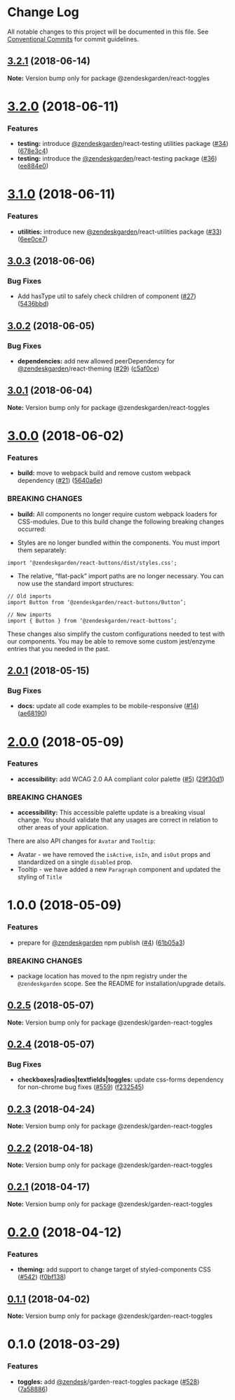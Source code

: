 # Change Log

All notable changes to this project will be documented in this file.
See [Conventional Commits](https://conventionalcommits.org) for commit guidelines.

<a name="3.2.1"></a>
## [3.2.1](https://github.com/zendeskgarden/react-components/compare/@zendeskgarden/react-toggles@3.2.0...@zendeskgarden/react-toggles@3.2.1) (2018-06-14)




**Note:** Version bump only for package @zendeskgarden/react-toggles

<a name="3.2.0"></a>
# [3.2.0](https://github.com/zendeskgarden/react-components/compare/@zendeskgarden/react-toggles@3.1.0...@zendeskgarden/react-toggles@3.2.0) (2018-06-11)


### Features

* **testing:** introduce [@zendeskgarden](https://github.com/zendeskgarden)/react-testing utilities package ([#34](https://github.com/zendeskgarden/react-components/issues/34)) ([678e3c4](https://github.com/zendeskgarden/react-components/commit/678e3c4))
* **testing:** introduce the [@zendeskgarden](https://github.com/zendeskgarden)/react-testing package ([#36](https://github.com/zendeskgarden/react-components/issues/36)) ([ee884e0](https://github.com/zendeskgarden/react-components/commit/ee884e0))




<a name="3.1.0"></a>
# [3.1.0](https://github.com/zendeskgarden/react-components/compare/@zendeskgarden/react-toggles@3.0.3...@zendeskgarden/react-toggles@3.1.0) (2018-06-11)


### Features

* **utilities:** introduce new [@zendeskgarden](https://github.com/zendeskgarden)/react-utilities package ([#33](https://github.com/zendeskgarden/react-components/issues/33)) ([6ee0ce7](https://github.com/zendeskgarden/react-components/commit/6ee0ce7))




<a name="3.0.3"></a>
## [3.0.3](https://github.com/zendeskgarden/react-components/compare/@zendeskgarden/react-toggles@3.0.2...@zendeskgarden/react-toggles@3.0.3) (2018-06-06)


### Bug Fixes

* Add hasType util to safely check children of component ([#27](https://github.com/zendeskgarden/react-components/issues/27)) ([5436bbd](https://github.com/zendeskgarden/react-components/commit/5436bbd))




<a name="3.0.2"></a>
## [3.0.2](https://github.com/zendeskgarden/react-components/compare/@zendeskgarden/react-toggles@3.0.1...@zendeskgarden/react-toggles@3.0.2) (2018-06-05)


### Bug Fixes

* **dependencies:** add new allowed peerDependency for [@zendeskgarden](https://github.com/zendeskgarden)/react-theming ([#29](https://github.com/zendeskgarden/react-components/issues/29)) ([c5af0ce](https://github.com/zendeskgarden/react-components/commit/c5af0ce))




<a name="3.0.1"></a>
## [3.0.1](https://github.com/zendeskgarden/react-components/compare/@zendeskgarden/react-toggles@3.0.0...@zendeskgarden/react-toggles@3.0.1) (2018-06-04)




**Note:** Version bump only for package @zendeskgarden/react-toggles

<a name="3.0.0"></a>
# [3.0.0](https://github.com/zendeskgarden/react-components/compare/@zendeskgarden/react-toggles@2.0.1...@zendeskgarden/react-toggles@3.0.0) (2018-06-02)


### Features

* **build:** move to webpack build and remove custom webpack dependency ([#21](https://github.com/zendeskgarden/react-components/issues/21)) ([5640a6e](https://github.com/zendeskgarden/react-components/commit/5640a6e))


### BREAKING CHANGES

* **build:** All components no longer require custom webpack loaders for CSS-modules. Due to this build change the following breaking changes occurred:

* Styles are no longer bundled within the components. You must import them separately:

```
import ‘@zendeskgarden/react-buttons/dist/styles.css';
```

* The relative, “flat-pack” import paths are no longer necessary. You can now use the standard import structures:

```
// Old imports
import Button from ‘@zendeskgarden/react-buttons/Button’;

// New imports
import { Button } from ‘@zendeskgarden/react-buttons’;
```

These changes also simplify the custom configurations needed to test with our components. You may be able to remove some custom jest/enzyme entries that you needed in the past.




<a name="2.0.1"></a>
## [2.0.1](https://github.com/zendeskgarden/react-components/compare/@zendeskgarden/react-toggles@2.0.0...@zendeskgarden/react-toggles@2.0.1) (2018-05-15)


### Bug Fixes

* **docs:** update all code examples to be mobile-responsive ([#14](https://github.com/zendeskgarden/react-components/issues/14)) ([ae68190](https://github.com/zendeskgarden/react-components/commit/ae68190))




<a name="2.0.0"></a>
# [2.0.0](https://github.com/zendeskgarden/react-components/compare/@zendeskgarden/react-toggles@1.0.0...@zendeskgarden/react-toggles@2.0.0) (2018-05-09)


### Features

* **accessibility:** add WCAG 2.0 AA compliant color palette  ([#5](https://github.com/zendeskgarden/react-components/issues/5)) ([29f30d1](https://github.com/zendeskgarden/react-components/commit/29f30d1))


### BREAKING CHANGES

* **accessibility:** This accessible palette update is a breaking visual change. You should validate that any usages are correct in relation to other areas of your application. 

There are also API changes for `Avatar` and `Tooltip`:
* Avatar - we have removed the `isActive`, `isIn`, and `isOut` props and standardized on a single `disabled` prop.
* Tooltip - we have added a new `Paragraph` component and updated the styling of `Title`




<a name="1.0.0"></a>
# 1.0.0 (2018-05-09)


### Features

* prepare for [@zendeskgarden](https://github.com/zendeskgarden) npm publish ([#4](https://github.com/zendeskgarden/react-components/issues/4)) ([61b05a3](https://github.com/zendeskgarden/react-components/commit/61b05a3))


### BREAKING CHANGES

* package location has moved to the npm registry under the `@zendeskgarden` scope. See the README for installation/upgrade details.




<a name="0.2.5"></a>
## [0.2.5](https://github.com/zendeskgarden/react-components/compare/@zendesk/garden-react-toggles@0.2.4...@zendesk/garden-react-toggles@0.2.5) (2018-05-07)




**Note:** Version bump only for package @zendesk/garden-react-toggles

<a name="0.2.4"></a>
## [0.2.4](https://github.com/zendeskgarden/react-components/compare/@zendesk/garden-react-toggles@0.2.3...@zendesk/garden-react-toggles@0.2.4) (2018-05-07)


### Bug Fixes

* **checkboxes|radios|textfields|toggles:** update css-forms dependency for non-chrome bug fixes ([#559](https://github.com/zendeskgarden/react-components/issues/559)) ([f232545](https://github.com/zendeskgarden/react-components/commit/f232545))




<a name="0.2.3"></a>
## [0.2.3](https://github.com/zendeskgarden/react-components/compare/@zendesk/garden-react-toggles@0.2.2...@zendesk/garden-react-toggles@0.2.3) (2018-04-24)




**Note:** Version bump only for package @zendesk/garden-react-toggles

<a name="0.2.2"></a>
## [0.2.2](https://github.com/zendeskgarden/react-components/compare/@zendesk/garden-react-toggles@0.2.1...@zendesk/garden-react-toggles@0.2.2) (2018-04-18)




**Note:** Version bump only for package @zendesk/garden-react-toggles

<a name="0.2.1"></a>
## [0.2.1](https://github.com/zendeskgarden/react-components/compare/@zendesk/garden-react-toggles@0.2.0...@zendesk/garden-react-toggles@0.2.1) (2018-04-17)




**Note:** Version bump only for package @zendesk/garden-react-toggles

<a name="0.2.0"></a>
# [0.2.0](https://github.com/zendeskgarden/react-components/compare/@zendesk/garden-react-toggles@0.1.1...@zendesk/garden-react-toggles@0.2.0) (2018-04-12)


### Features

* **theming:** add support to change target of styled-components CSS ([#542](https://github.com/zendeskgarden/react-components/issues/542)) ([f0bf138](https://github.com/zendeskgarden/react-components/commit/f0bf138))




<a name="0.1.1"></a>
## [0.1.1](https://github.com/zendeskgarden/react-components/compare/@zendesk/garden-react-toggles@0.1.0...@zendesk/garden-react-toggles@0.1.1) (2018-04-02)




**Note:** Version bump only for package @zendesk/garden-react-toggles

<a name="0.1.0"></a>
# 0.1.0 (2018-03-29)


### Features

* **toggles:** add [@zendesk](https://github.com/zendesk)/garden-react-toggles package ([#528](https://github.com/zendeskgarden/react-components/issues/528)) ([7a58886](https://github.com/zendeskgarden/react-components/commit/7a58886))
